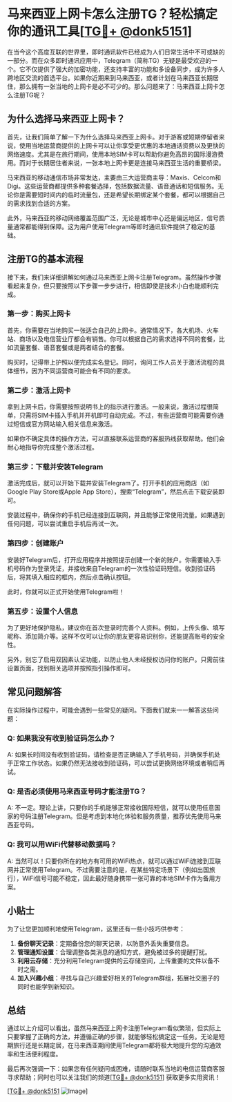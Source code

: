 # 马来西亚上网卡怎么注册TG？轻松搞定你的通讯工具[[TG💪+ @donk5151](https://t.me/s/donk5151)]

在当今这个高度互联的世界里，即时通讯软件已经成为人们日常生活中不可或缺的一部分。而在众多即时通讯应用中，Telegram（简称TG）无疑是最受欢迎的一个。它不仅提供了强大的加密功能，还支持丰富的功能和多设备同步，成为许多人跨地区交流的首选平台。如果你近期来到马来西亚，或者计划在马来西亚长期居住，那么拥有一张当地的上网卡是必不可少的。那么问题来了：马来西亚上网卡怎么注册TG呢？

## 为什么选择马来西亚上网卡？

首先，让我们简单了解一下为什么选择马来西亚上网卡。对于游客或短期停留者来说，使用当地运营商提供的上网卡可以让你享受更优惠的本地通话资费以及更快的网络速度。尤其是在旅行期间，使用本地SIM卡可以帮助你避免高昂的国际漫游费用。而对于长期居住者来说，一张本地上网卡更是连接马来西亚生活的重要桥梁。

马来西亚的移动通信市场非常发达，主要由三大运营商主导：Maxis、Celcom和Digi。这些运营商都提供多种套餐选择，包括数据流量、语音通话和短信服务。无论你是需要短时间内的临时流量包，还是希望长期绑定某个套餐，都可以根据自己的需求找到合适的方案。

此外，马来西亚的移动网络覆盖范围广泛，无论是城市中心还是偏远地区，信号质量通常都能得到保障。这为用户使用Telegram等即时通讯软件提供了稳定的基础。

## 注册TG的基本流程

接下来，我们来详细讲解如何通过马来西亚上网卡注册Telegram。虽然操作步骤看起来复杂，但只要按照以下步骤一步步进行，相信即使是技术小白也能顺利完成。

### 第一步：购买上网卡

首先，你需要在当地购买一张适合自己的上网卡。通常情况下，各大机场、火车站、商场以及电信营业厅都会有销售。你可以根据自己的需求选择不同的套餐，比如流量套餐、语音套餐或是两者结合的套餐。

购买时，记得带上护照以便完成实名登记。同时，询问工作人员关于激活流程的具体细节，因为不同运营商可能会有不同的要求。

### 第二步：激活上网卡

拿到上网卡后，你需要按照说明书上的指示进行激活。一般来说，激活过程很简单，只需将SIM卡插入手机并开机即可自动完成。不过，有些运营商可能需要你通过短信或官方网站输入相关信息来激活。

如果你不确定具体的操作方法，可以直接联系运营商的客服热线获取帮助。他们会耐心地指导你完成整个激活过程。

### 第三步：下载并安装Telegram

激活完成后，就可以开始下载并安装Telegram了。打开手机的应用商店（如Google Play Store或Apple App Store），搜索“Telegram”，然后点击下载安装即可。

安装过程中，确保你的手机已经连接到互联网，并且能够正常使用流量。如果遇到任何问题，可以尝试重启手机后再试一次。

### 第四步：创建账户

安装好Telegram后，打开应用程序并按照提示创建一个新的账户。你需要输入手机号码作为登录凭证，并接收来自Telegram的一次性验证码短信。收到验证码后，将其填入相应的框内，然后点击确认按钮。

此时，你就可以正式开始使用Telegram啦！

### 第五步：设置个人信息

为了更好地保护隐私，建议你在首次登录时完善个人资料。例如，上传头像、填写昵称、添加简介等。这样不仅可以让你的朋友更容易识别你，还能提高账号的安全性。

另外，别忘了启用双因素认证功能，以防止他人未经授权访问你的账户。只需前往设置页面，找到相关选项并按照指引操作即可。

## 常见问题解答

在实际操作过程中，可能会遇到一些常见的疑问。下面我们就来一一解答这些问题：

### Q: 如果我没有收到验证码怎么办？
A: 如果长时间没有收到验证码，请检查是否正确输入了手机号码，并确保手机处于正常工作状态。如果仍然无法接收到验证码，可以尝试更换网络环境或者稍后再试。

### Q: 是否必须使用马来西亚号码才能注册TG？
A: 不一定。理论上讲，只要你的手机能够正常接收国际短信，就可以使用任意国家的号码注册Telegram。但是考虑到本地化体验和服务质量，推荐优先使用马来西亚号码。

### Q: 我可以用WiFi代替移动数据吗？
A: 当然可以！只要你所在的地方有可用的WiFi热点，就可以通过WiFi连接到互联网并正常使用Telegram。不过需要注意的是，在某些特定场景下（例如出国旅行），WiFi信号可能不稳定，因此最好随身携带一张可靠的本地SIM卡作为备用方案。

## 小贴士

为了让您更加顺利地使用Telegram，这里还有一些小技巧供参考：

1. **备份聊天记录**：定期备份您的聊天记录，以防意外丢失重要信息。
2. **管理通知设置**：合理调整各类消息的通知方式，避免被过多的提醒打扰。
3. **利用云存储**：充分利用Telegram提供的云存储空间，上传重要的文件以备不时之需。
4. **加入兴趣小组**：寻找与自己兴趣爱好相关的Telegram群组，拓展社交圈子的同时也能学到新知识。

## 总结

通过以上介绍可以看出，虽然马来西亚上网卡注册Telegram看似繁琐，但实际上只要掌握了正确的方法，并遵循正确的步骤，就能够轻松搞定这一任务。无论是短期旅行还是长期定居，在马来西亚期间使用Telegram都将极大地提升您的沟通效率和生活便利程度。

最后再次强调一下：如果您有任何疑问或困难，请随时联系当地的电信运营商客服寻求帮助；同时也可以关注我们的频道[[TG💪+ @donk5151](https://t.me/s/donk5151)] 获取更多实用资讯！

[[TG💪+ @donk5151](https://t.me/s/donk5151) ![Image](https://i.postimg.cc/rwNCRYN7/Snipaste-2025-04-30-17-27-05.png)]